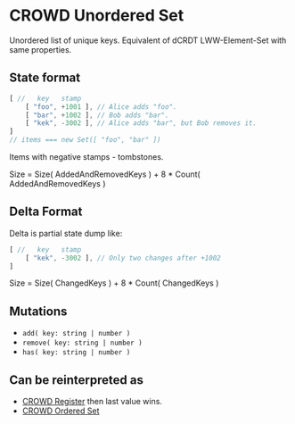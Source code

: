 # CROWD Unordered Set

Unordered list of unique keys. Equivalent of dCRDT LWW-Element-Set with same properties.

## State format

```javascript
[ //   key   stamp
	[ "foo", +1001 ], // Alice adds "foo".
	[ "bar", +1002 ], // Bob adds "bar".
	[ "kek", -3002 ], // Alice adds "bar", but Bob removes it.
]
// items === new Set([ "foo", "bar" ])
```

Items with negative stamps - tombstones.

Size = Size( AddedAndRemovedKeys ) + 8 * Count( AddedAndRemovedKeys )

## Delta Format

Delta is partial state dump like:

```javascript
[ //   key   stamp
	[ "kek", -3002 ], // Only two changes after +1002
]
```

Size = Size( ChangedKeys ) + 8 * Count( ChangedKeys )

## Mutations

- `add( key: string | number )`
- `remove( key: string | number )`
- `has( key: string | number )`

## Can be reinterpreted as

- [CROWD Register](../reg) then last value wins.
- [CROWD Ordered Set](./list)
